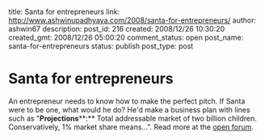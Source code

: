 title: Santa for entrepreneurs
link: http://www.ashwinupadhyaya.com/2008/santa-for-entrepreneurs/
author: ashwin67
description: 
post_id: 216
created: 2008/12/26 10:30:20
created_gmt: 2008/12/26 05:00:20
comment_status: open
post_name: santa-for-entrepreneurs
status: publish
post_type: post

# Santa for entrepreneurs

An entrepreneur needs to know how to make the perfect pitch. If Santa were to be one, what would he do? He'd make a business plan with lines such as "**Projections****:** Total addressable market of two billion children. Conservatively, 1% market share means...". Read more at the [open forum](http://blogs.openforum.com/2008/12/23/santas-perfect-pitch/).